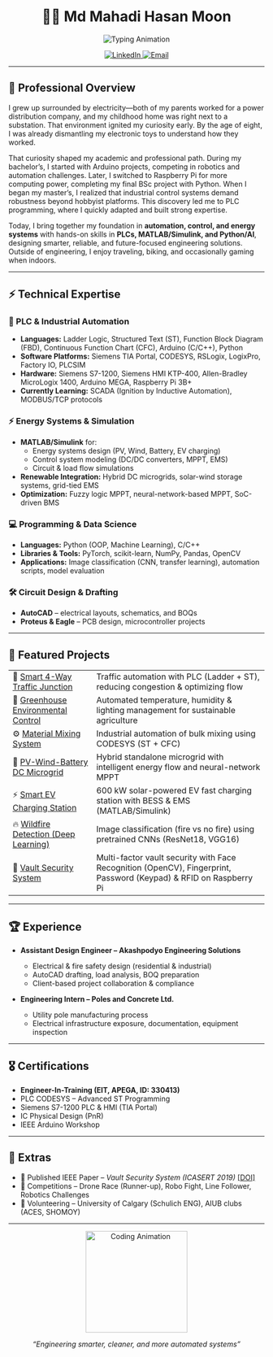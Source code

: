 <h1 align="center">👨‍💻 Md Mahadi Hasan Moon</h1>

<p align="center">
  <img src="https://readme-typing-svg.herokuapp.com?font=Fira+Code&size=22&duration=3000&pause=1000&color=00C2FF&center=true&vCenter=true&width=700&lines=Electrical+%26+Computer+Engineer;Automation+%7C+Control+Systems+%7C+Energy;PLC+%26+Industrial+Automation;MATLAB+%7C+Python+%7C+AI+Applications" alt="Typing Animation" />
</p>

<p align="center">
  <a href="https://www.linkedin.com/in/md-mahadi-hasan-moon-a5b5b9187/" target="_blank">
    <img src="https://img.shields.io/badge/LinkedIn-Profile-blue?style=for-the-badge&logo=linkedin" alt="LinkedIn"/>
  </a>
  <a href="mailto:mahadihasanmoon95@gmail.com">
    <img src="https://img.shields.io/badge/Email-Contact%20Me-red?style=for-the-badge&logo=gmail" alt="Email"/>
  </a>
</p>

---

## 🚀 Professional Overview
I grew up surrounded by electricity—both of my parents worked for a power distribution company, and my childhood home was right next to a substation. That environment ignited my curiosity early. By the age of eight, I was already dismantling my electronic toys to understand how they worked.  

That curiosity shaped my academic and professional path. During my bachelor’s, I started with Arduino projects, competing in robotics and automation challenges. Later, I switched to Raspberry Pi for more computing power, completing my final BSc project with Python. When I began my master’s, I realized that industrial control systems demand robustness beyond hobbyist platforms. This discovery led me to PLC programming, where I quickly adapted and built strong expertise.  

Today, I bring together my foundation in **automation, control, and energy systems** with hands-on skills in **PLCs, MATLAB/Simulink, and Python/AI**, designing smarter, reliable, and future-focused engineering solutions. Outside of engineering, I enjoy traveling, biking, and occasionally gaming when indoors.  

---

## ⚡ Technical Expertise

### 🔌 PLC & Industrial Automation
- **Languages:** Ladder Logic, Structured Text (ST), Function Block Diagram (FBD), Continuous Function Chart (CFC), Arduino (C/C++), Python  
- **Software Platforms:** Siemens TIA Portal, CODESYS, RSLogix, LogixPro, Factory IO, PLCSIM  
- **Hardware:** Siemens S7-1200, Siemens HMI KTP-400, Allen-Bradley MicroLogix 1400, Arduino MEGA, Raspberry Pi 3B+  
- **Currently Learning:** SCADA (Ignition by Inductive Automation), MODBUS/TCP protocols  

### ⚡ Energy Systems & Simulation
- **MATLAB/Simulink** for:
  - Energy systems design (PV, Wind, Battery, EV charging)
  - Control system modeling (DC/DC converters, MPPT, EMS)
  - Circuit & load flow simulations
- **Renewable Integration:** Hybrid DC microgrids, solar-wind storage systems, grid-tied EMS  
- **Optimization:** Fuzzy logic MPPT, neural-network-based MPPT, SoC-driven BMS  

### 💻 Programming & Data Science
- **Languages:** Python (OOP, Machine Learning), C/C++  
- **Libraries & Tools:** PyTorch, scikit-learn, NumPy, Pandas, OpenCV  
- **Applications:** Image classification (CNN, transfer learning), automation scripts, model evaluation  

### 🛠️ Circuit Design & Drafting
- **AutoCAD** – electrical layouts, schematics, and BOQs  
- **Proteus & Eagle** – PCB design, microcontroller projects  

---

## 🌟 Featured Projects

<table>
  <tr>
    <td>🚦 <a href="https://github.com/Moon765/Smart-4-Way-Traffic-Junction">Smart 4-Way Traffic Junction</a></td>
    <td>Traffic automation with PLC (Ladder + ST), reducing congestion & optimizing flow</td>
  </tr>
  <tr>
    <td>🌱 <a href="https://github.com/Moon765/Greenhouse-Environmental-Control">Greenhouse Environmental Control</a></td>
    <td>Automated temperature, humidity & lighting management for sustainable agriculture</td>
  </tr>
  <tr>
    <td>⚙️ <a href="https://github.com/Moon765/Material-Mixing-System">Material Mixing System</a></td>
    <td>Industrial automation of bulk mixing using CODESYS (ST + CFC)</td>
  </tr>
  <tr>
    <td>🔋 <a href="https://github.com/Moon765/PV-Wind-Battery-Based-DC-Microgrid">PV-Wind-Battery DC Microgrid</a></td>
    <td>Hybrid standalone microgrid with intelligent energy flow and neural-network MPPT</td>
  </tr>
  <tr>
    <td>⚡ <a href="https://github.com/Moon765/Smart-EV-Charging-Station">Smart EV Charging Station</a></td>
    <td>600 kW solar-powered EV fast charging station with BESS & EMS (MATLAB/Simulink)</td>
  </tr>
  <tr>
    <td>🔥 <a href="https://github.com/Moon765/WILDFIRE-DETECTION-USING-DEEP-LEARNING">Wildfire Detection (Deep Learning)</a></td>
    <td>Image classification (fire vs no fire) using pretrained CNNs (ResNet18, VGG16)</td>
  </tr>
  <tr>
    <td>🔐 <a href="https://github.com/Moon765/Design-and-Implementation-of-a-Vault-Security-System">Vault Security System</a></td>
    <td>Multi-factor vault security with Face Recognition (OpenCV), Fingerprint, Password (Keypad) & RFID on Raspberry Pi</td>
  </tr>
</table>

---

## 🏆 Experience
- **Assistant Design Engineer – Akashpodyo Engineering Solutions**  
  - Electrical & fire safety design (residential & industrial)  
  - AutoCAD drafting, load analysis, BOQ preparation  
  - Client-based project collaboration & compliance  

- **Engineering Intern – Poles and Concrete Ltd.**  
  - Utility pole manufacturing process  
  - Electrical infrastructure exposure, documentation, equipment inspection  

---

## 🎖️ Certifications
- **Engineer-In-Training (EIT, APEGA, ID: 330413)**  
- PLC CODESYS – Advanced ST Programming  
- Siemens S7-1200 PLC & HMI (TIA Portal)  
- IC Physical Design (PnR)  
- IEEE Arduino Workshop  

---

## 🎯 Extras
- 📄 Published IEEE Paper – *Vault Security System (ICASERT 2019)* [[DOI]](https://doi.org/10.1109/ICASERT.2019.8934658)  
- 🏁 Competitions – Drone Race (Runner-up), Robo Fight, Line Follower, Robotics Challenges  
- 🤝 Volunteering – University of Calgary (Schulich ENG), AIUB clubs (ACES, SHOMOY)  

---

<p align="center">
  <img src="https://media.giphy.com/media/QssGEmpkyEOhBCb7e1/giphy.gif" width="200px" alt="Coding Animation" />
</p>

<p align="center">
  <i>“Engineering smarter, cleaner, and more automated systems”</i>
</p>
